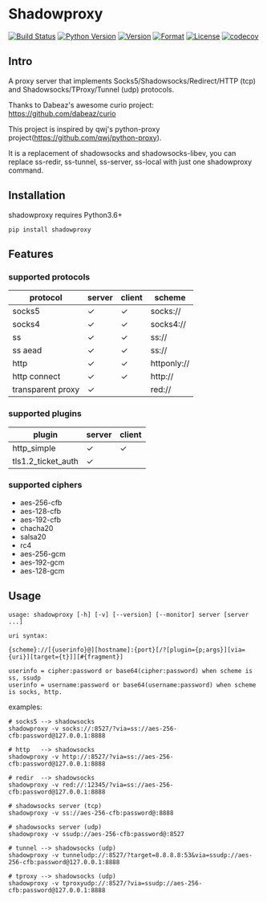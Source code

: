 # Shadowproxy

[![Build Status](https://travis-ci.org/guyingbo/shadowproxy.svg?branch=master)](https://travis-ci.org/guyingbo/shadowproxy)
[![Python Version](https://img.shields.io/pypi/pyversions/shadowproxy.svg)](https://pypi.python.org/pypi/shadowproxy)
[![Version](https://img.shields.io/pypi/v/shadowproxy.svg)](https://pypi.python.org/pypi/shadowproxy)
[![Format](https://img.shields.io/pypi/format/shadowproxy.svg)](https://pypi.python.org/pypi/shadowproxy)
[![License](https://img.shields.io/pypi/l/shadowproxy.svg)](https://pypi.python.org/pypi/shadowproxy)
[![codecov](https://codecov.io/gh/guyingbo/shadowproxy/branch/master/graph/badge.svg)](https://codecov.io/gh/guyingbo/shadowproxy)


## Intro

A proxy server that implements Socks5/Shadowsocks/Redirect/HTTP (tcp) and Shadowsocks/TProxy/Tunnel (udp) protocols.

Thanks to Dabeaz's awesome curio project: https://github.com/dabeaz/curio

This project is inspired by qwj's python-proxy project(https://github.com/qwj/python-proxy).

It is a replacement of shadowsocks and shadowsocks-libev, you can replace ss-redir, ss-tunnel, ss-server, ss-local with just one shadowproxy command.

## Installation

shadowproxy requires Python3.6+

```
pip install shadowproxy
```

## Features

### supported protocols

protocol | server | client | scheme
--- | --- | --- | ---
socks5 | ✓ | ✓ | socks://
socks4 | ✓ | ✓ | socks4://
ss | ✓ | ✓ | ss://
ss aead | ✓ | ✓ | ss://
http | ✓ | ✓ | httponly://
http connect | ✓ | ✓ | http://
transparent proxy | ✓ | | red://

### supported plugins

plugin | server | client
--- | --- | ---
http_simple | ✓ | ✓
tls1.2_ticket_auth | ✓ |

### supported ciphers

* aes-256-cfb
* aes-128-cfb
* aes-192-cfb
* chacha20
* salsa20
* rc4
* aes-256-gcm
* aes-192-gcm
* aes-128-gcm

## Usage

```
usage: shadowproxy [-h] [-v] [--version] [--monitor] server [server ...]

uri syntax:

{scheme}://[{userinfo}@][hostname]:{port}[/?[plugin={p;args}][via={uri}][target={t}]][#{fragment}]

userinfo = cipher:password or base64(cipher:password) when scheme is ss, ssudp
userinfo = username:password or base64(username:password) when scheme is socks, http.

```

examples:

```
# socks5 --> shadowsocks
shadowproxy -v socks://:8527/?via=ss://aes-256-cfb:password@127.0.0.1:8888

# http   --> shadowsocks
shadowproxy -v http://:8527/?via=ss://aes-256-cfb:password@127.0.0.1:8888

# redir  --> shadowsocks
shadowproxy -v red://:12345/?via=ss://aes-256-cfb:password@127.0.0.1:8888

# shadowsocks server (tcp)
shadowproxy -v ss://aes-256-cfb:password@:8888

# shadowsocks server (udp)
shadowproxy -v ssudp://aes-256-cfb:password@:8527

# tunnel --> shadowsocks (udp)
shadowproxy -v tunneludp://:8527/?target=8.8.8.8:53&via=ssudp://aes-256-cfb:password@127.0.0.1:8888

# tproxy --> shadowsocks (udp)
shadowproxy -v tproxyudp://:8527/?via=ssudp://aes-256-cfb:password@127.0.0.1:8888
```

